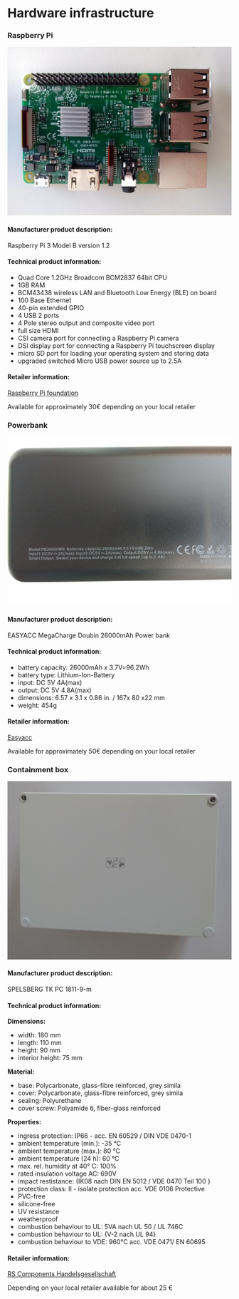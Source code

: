 # Hardware infrastructure

### Raspberry Pi

<img src="images/pi.png" alt="" />

#### Manufacturer product description:

Raspberry Pi 3 Model B version 1.2

#### Technical product information:

- Quad Core 1.2GHz Broadcom BCM2837 64bit CPU
- 1GB RAM
- BCM43438 wireless LAN and Bluetooth Low Energy (BLE) on board
- 100 Base Ethernet
- 40-pin extended GPIO
- 4 USB 2 ports
- 4 Pole stereo output and composite video port
- full size HDMI
- CSI camera port for connecting a Raspberry Pi camera
- DSI display port for connecting a Raspberry Pi touchscreen display
- micro SD port for loading your operating system and storing data
- upgraded switched Micro USB power source up to 2.5A

#### Retailer information:

[Raspberry Pi foundation](<https://www.raspberrypi.org/products/raspberry-pi-3-model-b/>)

Available for approximately 30€ depending on your local retailer







### Powerbank

<img src="images/bank.png" alt="" />

#### Manufacturer product description:

EASYACC MegaCharge Doubin 26000mAh Power bank

#### Technical product information:

- battery capacity: 26000mAh x 3.7V=96.2Wh
- battery type: Lithium-Ion-Battery
- input: DC 5V 4A(max) 
- output: DC 5V 4.8A(max) 
- dimensions: 6.57 x 3.1 x 0.86 in. / 167x 80 x22 mm 
- weight: 454g 

#### Retailer information:

[Easyacc](<https://www.easyacc.com/de/670-easyacc-26000mah-power-bank.html>)

Available for approximately 50€ depending on your local retailer







### Containment box

<img src="images/box_only.png" alt="" />



#### Manufacturer product description:

SPELSBERG TK PC 1811-9-m

#### Technical product information:

**Dimensions:**

- width: 180 mm
- length: 110 mm
- height: 90 mm
- interior height: 75 mm

**Material:**

- base: Polycarbonate, glass-fibre reinforced, grey simila
- cover: Polycarbonate, glass-fibre reinforced, grey simila
- sealing: Polyurethane
- cover screw: Polyamide 6, fiber-glass reinforced

**Properties:**

- ingress protection: IP66 - acc. EN 60529 / DIN VDE 0470-1
- ambient temperature (min.): -35 °C
- ambient temperature (max.): 80 °C
- ambient temperature (24 h): 60 °C
- max. rel. humidity at 40° C: 100%
- rated insulation voltage AC: 690V
- impact restistance: {IK08 nach DIN EN 5012 / VDE 0470 Teil 100 }
- protection class: II - isolate protection acc. VDE 0106 Protective
- PVC-free
- silicone-free
- UV resistance
- weatherproof
- combustion behaviour to UL: 5VA nach UL 50 / UL 746C
- combustion behaviour to UL: {V-2 nach UL 94}
- combustion behaviour to VDE: 960°C acc. VDE 0471/ EN 60695

#### Retailer information:

[RS Components Handelsgesellschaft](<https://at.rs-online.com/web/p/universalgehause/0832605/>)

Depending on your local retailer available for about 25 €

